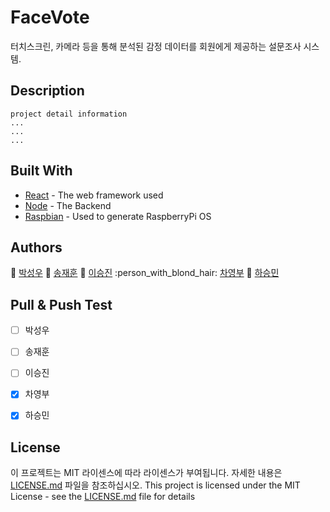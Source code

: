 # FaceVote

터치스크린, 카메라 등을 통해 분석된 감정 데이터를 회원에게 제공하는 설문조사 시스템.

## Description

```
project detail information
...
...
...
```

## Built With

- [React](https://react-cn.github.io/react/docs/getting-started.html) - The web framework used
- [Node](https://nodejs.org/ko/about/) - The Backend
- [Raspbian](https://www.raspberrypi.org/) - Used to generate RaspberryPi OS

## Authors

:man: [박성우](https://github.com/koco0371)
:boy: [송재훈](https://github.com/samsong94)
:man: [이승진](https://github.com/lsjboy93)
:person_with_blond_hair: [차영부](https://github.com/kennycha)
:woman: [하승민](https://github.com/Seung-minnn)

## Pull & Push Test

- [ ] 박성우

- [ ] 송재훈
- [ ] 이승진
- [x] 차영부
- [x] 하승민

## License

이 프로젝트는 MIT 라이센스에 따라 라이센스가 부여됩니다. 자세한 내용은 [LICENSE.md](LICENSE.md) 파일을 참조하십시오.
This project is licensed under the MIT License - see the [LICENSE.md](LICENSE.md) file for details
